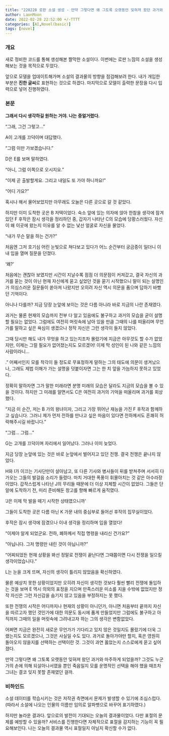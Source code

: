 ```yaml
---
title: "220228 로판 소설 생성 - 만약 그렇다면 왜 그토록 오랫동안 잊혀져 왔던 과거와 마주하게 되었을까?"
author: LaonMoon
date: 2022-02-28 22:52:00 +/-TTTT
categories: [AI,Novel(basic)]
tags: [novel]
---
```


### **개요**
새로 정비한 코드를 통해 생성해본 짤막한 소설이다. 이번에는 로판 느낌의 소설을 생성해보는 것을 목적으로 두었다.

앞으로 모델을 업데이트해가며 소설의 결과물의 방향을 점검해보려 한다. 내가 개입한 부분은 **진한 글씨**로 표현하는 것으로 하겠다. 마지막으로 모델이 출력한 문장을 다시 입력으로 넣어 진행하였다.

### **본문**

**그래서 다시 생각하길 원하는 거야. 나는 중얼거렸다.**
 
“그래, 그건 그렇고...”
 
A이 고개를 끄덕이며 대답했다.
 
 “그럼 이만 가보겠습니다.”
 
 D은 E를 보며 말하였다.
 
 “아니, 그럼 이쪽으로 오시지요.”
 
 “이제 곧 출발할게요. 그리고 내일도 또 가야 하니까요!”
 
 “어디 가요?”
 
 혹시나 해서 물어보았지만 아무래도 오늘은 다른 곳으로 갈 것 같았다.
 
 하지만 이미 도착한 곳은 B 저택이었다. 숙소 앞에 있는 의자에 앉아 한참을 생각에 잠겨 있던 F 후작은 잠시 생각을 정리하던 중, 갑자기 나타난 C의 모습에 당황스러웠다. 자신이 왜 이곳에 왔는지 이유를 알 수 없는 낯선 얼굴로 자신을 물었다.
 
 “내가 무슨 말을 하는 건가?”
 
 처음엔 그저 호기심 어린 눈빛으로 쳐다보고 있다가 어느 순간부터 궁금증이 일더니 이내 입을 열며 질문을 던졌다.
 
 ‘왜?’
 
 처음에는 괜찮아 보였지만 시간이 지날수록 점점 더 의문점이 커져갔고, 결국 자신의 과거를 묻는 것이 아닌 현재 자신에게 묻고 싶었던 것을 묻기 시작했으니 말이 되는 설명인가 의심스러운 질문들이 쏟아져 나왔지만 오히려 자신 역시 의문을 품으며 답하기 바빴던 기억이다.
 
 아니나 다를까? 지금 당장 눈앞에 보이는 것은 다름 아니라 바로 지금의 나란 존재였다.
 
 과거는 물론 현재의 모습까지 전부 다 알고 있음에도 불구하고 과거의 모습을 굳이 설명할 필요는 없었다. 그럼에도 여전히 머릿속에 남아 있을 만큼 그때의 나를 떠올리며 무언가를 말하고 싶은 욕심이 생겼으나 정작 자신은 그런 생각이 들지 않았다.
 
 그때 당시만 해도 내가 무엇을 하고 있는지조차 몰랐기에 지금은 아무것도 할 수가 없었지만, 이제는 그럴 필요가 없어졌는지도 모르겠어! 이제 막 성인이 된 나와 같은 느낌의 사람이라니...
 
 .” 어째서인지 모를 착각이 들 정도로 무표정하게 말하는 그의 태도에 의문이 생겨났으나, 그래도 제법 이해가 가는 설명을 덧붙이자면 그는 한 치 앞을 가늠하지 못하고 있었다.
 
 정확히 말하자면 그가 말한 미래라면 분명 미래의 모습은 달라도 지금의 모습을 볼 수 있을 것이다. 하지만 그 미래를 알면서도 C은 여전히 과거의 기억을 떠올리며 과거를 회상했다.
 
 “지금 이 순간, 저는 B 가의 왕녀이자, 그리고 가장 뛰어난 재능을 가진 F 후작과 함께하고 싶습니다. 그러니 제가 먼저 전하를 만나고 싶은 마음이 있다면 전하께서도 흔쾌히 허락해주시길 바랍니다.”
 
 “그럼... 그럼...”
 
 G는 고개를 끄덕이며 자리에서 일어났다. 그러나 이미 늦었다.
 
 지금 당장 눈앞에 있는 것은 바로 눈앞에서 벌어지고 있던 전쟁. 결국 전쟁은 끝나지 않았다.
 
 H와 I가 이끄는 기사단만이 살아남고, 또 다른 기사와 병사들이 뒤를 받쳐주며 서서히 다가오는 그들의 발걸음 소리가 들렸다. 마치 거대한 폭풍이 휘몰아치는 것 같은 아수라장이었다. 갑작스럽게 나타난 J의 무리들 때문에 더 이상 지체할 시간이 없었다. 그들은 단알에 도착하기 전, 미리 준비해둔 창고를 향해 빠르게 움직였다.
 
 ‘J은 이제 막 발을 떼기 시작한 상태였으니까’
 
 그들이 도착한 곳은 다름 아닌 K 가문 내의 중심부로 들어선 후작의 집무실이었다.
 
 후작은 잠시 생각에 잠겼으나 이내 생각을 정리하며 입을 열었다!
 
 “이제야 알게 되었군요. 전하, 폐하께서 직접 명령을 내리신 건가요?”
 
 “아닙니다. 그저 명령만 내린 것이 아닙니까?”
 
 “어찌되었든 현재 상황을 봐선 정말로 전쟁이 끝난다면 그때쯤이면 다시 전쟁을 일으킬 생각이었습니다.”
 
 L는 눈을 크게 뜨며, 자신의 생각이 틀리지 않았음을 확신하였다.
 
 물론 예상치 못한 상황이었지만 오히려 자신이 생각한 것보다 훨씬 빨리 전쟁에 돌입하는 것을 보며 E 역시 의외의 표정을 지으며 만족스러운 미소를 지을 수밖에 없었지만 정작 자신은 그런 자신감을 숨기지 않고 있음을 부정하지는 못 했다.
 
 또한 전쟁의 시작은 어디까지나 현재의 상황이 아니던가, 아니면 처음부터 끝까지 자신을 따르고자 했던 것인가에 대한 의문도 동시에 품게 만들었지만 그럼에도 불구하고 아직까지 그때의 일을 머릿속에 그려내고자 하는 그의 생각은 변함없았다.
 
 어쩌면 지금은 완전히 새로운 무언가가 기다리고 있지 않은 것일지도 몰랐기에 더욱 그랬는지도 모르겠으나, 그것은 사실일 수도 있다. 과거로 돌아가야만 할지, 혹은 영원히 돌아오지 않을지를 선택하는 선택이란 것. 그것이 과연 옳았는지 스스로에게 묻고 싶어졌다.
 
 만약 그렇다면 왜 그토록 오랫동안 잊혀져 왔던 과거와 마주하게 되었을까? 그것도 누군가의 손에 의해 되살아나서였을 뿐인 죽음일지 모를 운명적인 선택을 해야 했을 때조차 그녀는 결코 잊지 못할 존재였던 걸까.

### **비하인드**

소설 데이터를 학습시키는 것은 저작권 측면에서 문제가 발생할 수 있기에 조심스럽다.(따라서 소설에 나오는 인물의 이름만 임의로 알파벳으로 바꾸어 표기하였다.) 

하지만 놀라운 결과다. 앞으로의 발전이 기대되는 오늘의 결과물이었다. 다만 표절의 문제를 예방할 수 있을까? 서비스를 진행한다면 자체적으로 표절을 감지하는 기능이 꼭 필요해보인다. 나는 오늘의 결과물 역시 표절일지 아닐지 확신할 수가 없다.